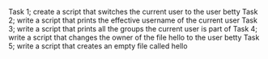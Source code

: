 Task 1; create a script that switches the current user to the user betty
Task 2; write a script that prints the effective username of the current user
Task 3; write a script that prints all the groups the current user is part of
Task 4; write a script that changes the owner of the file hello to the user betty
Task 5; write a script that creates an empty file called hello
